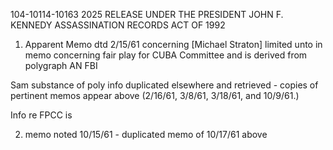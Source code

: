 104-10114-10163 2025 RELEASE UNDER THE PRESIDENT JOHN F. KENNEDY ASSASSINATION RECORDS ACT OF 1992

1. Apparent Memo dtd 2/15/61 concerning [Michael Straton] limited unto in memo concerning fair play for CUBA Committee and is derived from polygraph AN FBI

Sam substance of poly info duplicated elsewhere and retrieved - copies of pertinent memos appear above (2/16/61, 3/8/61, 3/18/61, and 10/9/61.)

Info re FPCC is

2. memo noted 10/15/61 - duplicated memo of 10/17/61 above
